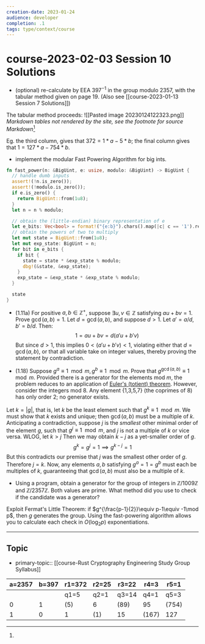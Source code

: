 ```yaml
---
creation-date: 2023-01-24
audience: developer
completion: .1
tags: type/context/course
---
```

# course-2023-02-03 Session 10 Solutions
- (optional) re-calculate by EEA $397^{-1}$ in the group modulo $2357$, with the tabular method given on page 19. (Also see [[course-2023-01-13 Session 7 Solutions]])

The tabular method proceeds:
![[Pasted image 20230124122323.png]]
*Markdown tables not rendered by the site, see the footnote for source Markdown*[^1]

Eg. the third column, gives that $372=1*a-5*b$; the final column gives that $1=127*a-754*b$.

- implement the modular Fast Powering Algorithm for big ints.
```rust
fn fast_power(n: &BigUint, e: usize, modulo: &BigUint) -> BigUint {
  // handle dumb inputs
  assert!(!n.is_zero());
  assert!(!modulo.is_zero());
  if e.is_zero() {
    return BigUint::from(1u8);
  }
  let n = n % modulo;

  // obtain the (little-endian) binary representation of e
  let e_bits: Vec<bool> = format!("{e:b}").chars().map(|c| c == '1').rev().collect();
  // obtain the powers of two to multiply
  let mut state = BigUint::from(1u8);
  let mut exp_state: BigUint = n;
  for bit in e_bits {
    if bit {
      state = state * &exp_state % modulo;
      dbg!(&state, &exp_state);
    }
    exp_state = &exp_state * &exp_state % modulo;
  }

  state
}
```

- (1.11a) For positive $a,b\in \mathbb Z^+$, suppose $\exists u,v\in \mathbb Z$ satisfying $au+bv=1$. Prove $\gcd(a,b)=1$.
Let $d=\gcd(a,b)$, and suppose $d>1$. Let $a'=a/d, b'=b/d$. Then:
$$1=au+bv = d(a'u+b'v)$$
But since $d>1$, this implies $0<(a'u+b'v)<1$, violating either that $d=\gcd(a,b)$, or that all variable take on integer values, thereby proving the statement by contradiction.

- (1.18) Suppose $g^a\equiv 1\mod m, g^b\equiv 1 \mod m.$ Prove that $g^{\gcd(a,b)}\equiv 1\mod m$.
Provided there is a generator for the elements mod $m$, the problem reduces to an application of [Euler's (totient) theorem](https://explained-from-first-principles.com/number-theory/#eulers-totient-function). However, consider the integers mod 8. Any element {1,3,5,7} (the coprimes of 8) has only order 2; no generator exists.

Let $k=|g|$, that is, let $k$ be the least element such that $g^k\equiv 1\mod m$. We must show that $k$ exists and unique; then $\gcd(a,b)$ must be a multiple of $k$. Anticipating a contradiction, suppose $j$ is the *smallest* other minimal order of the element $g$, such that $g^{j}\equiv 1\mod m$, and $j$ is not a multiple of $k$ or vice versa. WLOG, let $k>j$ Then we may obtain $k-j$ as a yet-smaller order of $g$.
$$g^k=g^j=1\implies g^{k-j}=1$$
But this contradicts our premise that $j$ was the smallest other order of $g$. Therefore $j=k$. Now, any elements $a,b$ satisfying $g^a=1=g^b$ must each be multiples of $k$, guaranteeing that $\gcd(a,b)$ must also be a multiple of $k$. 

- Using a program, obtain a generator for the group of integers in $\mathbb Z / 1009 \mathbb Z$ and $\mathbb Z / 2357 \mathbb Z$. Both values are prime. What method did you use to check if the candidate was a generator?

Exploit Fermat's Little Theorem: if $g^{\frac{p-1}{2}}\equiv p-1\equiv -1\mod p$, then $g$ generates the group. Using the fast-powering algorithm allows you to calculate each check in $O(\log_2 p)$ exponentiations.

---
## Topic
- primary-topic:: [[course-Rust Cryptography Engineering Study Group Syllabus]]

[^1]:
| a=2357 | b=397 | r1=372 | r2=25 | r3=22 | r4=3  | r5=1  |
| ------ | ----- | ------ | ----- | ----- | ----- | ----- |
|        |       | q1=5   | q2=1  | q3=14 | q4=1  | q5=3  |
| 0      | 1     | (5)    | 6     | (89)  | 95    | (754) |
| 1      | 0     | 1      | (1)   | 15    | (167) | 127   |